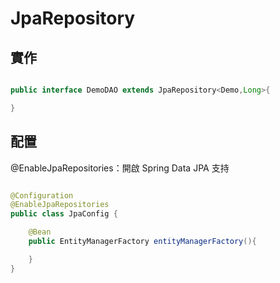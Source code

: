 # JpaRepository

## 實作

```java

public interface DemoDAO extends JpaRepository<Demo,Long>{

}

```

## 配置

@EnableJpaRepositories：開啟 Spring Data JPA 支持

```java

@Configuration
@EnableJpaRepositories
public class JpaConfig {

    @Bean 
    public EntityManagerFactory entityManagerFactory(){

    }
}

```